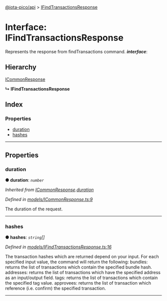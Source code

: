 [@iota-pico/api](../README.md) > [IFindTransactionsResponse](../interfaces/ifindtransactionsresponse.md)

# Interface: IFindTransactionsResponse

Represents the response from findTransactions command.
*__interface__*: 

## Hierarchy

 [ICommonResponse](icommonresponse.md)

**↳ IFindTransactionsResponse**

## Index

### Properties

* [duration](ifindtransactionsresponse.md#duration)
* [hashes](ifindtransactionsresponse.md#hashes)

---

## Properties

<a id="duration"></a>

###  duration

**●  duration**:  *`number`* 

*Inherited from [ICommonResponse](icommonresponse.md).[duration](icommonresponse.md#duration)*

*Defined in [models/ICommonResponse.ts:9](https://github.com/iota-pico/api/blob/242aedb/src/models/ICommonResponse.ts#L9)*

The duration of the request.

___

<a id="hashes"></a>

###  hashes

**●  hashes**:  *`string`[]* 

*Defined in [models/IFindTransactionsResponse.ts:16](https://github.com/iota-pico/api/blob/242aedb/src/models/IFindTransactionsResponse.ts#L16)*

The transaction hashes which are returned depend on your input. For each specified input value, the command will return the following: bundles: returns the list of transactions which contain the specified bundle hash. addresses: returns the list of transactions which have the specified address as an input/output field. tags: returns the list of transactions which contain the specified tag value. approvees: returns the list of transaction which reference (i.e. confirm) the specified transaction.

___

